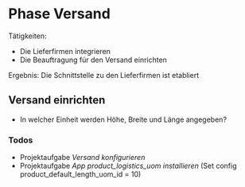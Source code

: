 # Phase Versand

Tätigkeiten:

* Die Lieferfirmen integrieren
* Die Beauftragung für den Versand einrichten

Ergebnis: Die Schnittstelle zu den Lieferfirmen ist etabliert

## Versand einrichten

- In welcher Einheit werden Höhe, Breite und Länge angegeben?

### Todos

- Projektaufgabe *Versand konfigurieren*
- Projektaufgabe *App product_logistics_uom installieren* (Set config product_default_length_uom_id = 10)